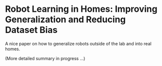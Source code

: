 # Robot Learning in Homes: Improving Generalization and Reducing Dataset Bias

A nice paper on how to generalize robots outside of the lab and into real homes.

(More detailed summary in progress ...)
